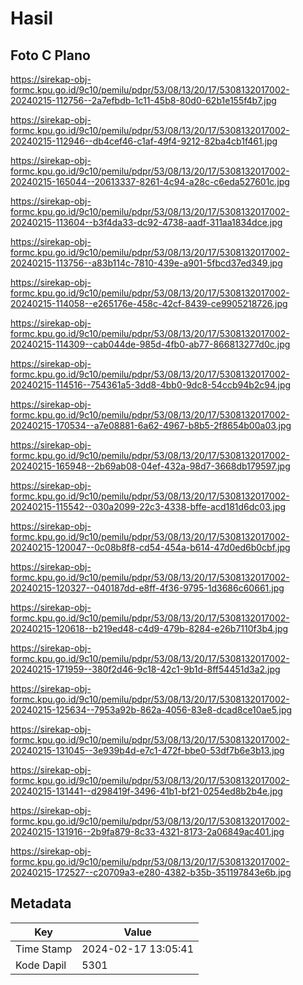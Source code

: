 # Hasil

## Foto C Plano

https://sirekap-obj-formc.kpu.go.id/9c10/pemilu/pdpr/53/08/13/20/17/5308132017002-20240215-112756--2a7efbdb-1c11-45b8-80d0-62b1e155f4b7.jpg

https://sirekap-obj-formc.kpu.go.id/9c10/pemilu/pdpr/53/08/13/20/17/5308132017002-20240215-112946--db4cef46-c1af-49f4-9212-82ba4cb1f461.jpg

https://sirekap-obj-formc.kpu.go.id/9c10/pemilu/pdpr/53/08/13/20/17/5308132017002-20240215-165044--20613337-8261-4c94-a28c-c6eda527601c.jpg

https://sirekap-obj-formc.kpu.go.id/9c10/pemilu/pdpr/53/08/13/20/17/5308132017002-20240215-113604--b3f4da33-dc92-4738-aadf-311aa1834dce.jpg

https://sirekap-obj-formc.kpu.go.id/9c10/pemilu/pdpr/53/08/13/20/17/5308132017002-20240215-113756--a83b114c-7810-439e-a901-5fbcd37ed349.jpg

https://sirekap-obj-formc.kpu.go.id/9c10/pemilu/pdpr/53/08/13/20/17/5308132017002-20240215-114058--e265176e-458c-42cf-8439-ce9905218726.jpg

https://sirekap-obj-formc.kpu.go.id/9c10/pemilu/pdpr/53/08/13/20/17/5308132017002-20240215-114309--cab044de-985d-4fb0-ab77-866813277d0c.jpg

https://sirekap-obj-formc.kpu.go.id/9c10/pemilu/pdpr/53/08/13/20/17/5308132017002-20240215-114516--754361a5-3dd8-4bb0-9dc8-54ccb94b2c94.jpg

https://sirekap-obj-formc.kpu.go.id/9c10/pemilu/pdpr/53/08/13/20/17/5308132017002-20240215-170534--a7e08881-6a62-4967-b8b5-2f8654b00a03.jpg

https://sirekap-obj-formc.kpu.go.id/9c10/pemilu/pdpr/53/08/13/20/17/5308132017002-20240215-165948--2b69ab08-04ef-432a-98d7-3668db179597.jpg

https://sirekap-obj-formc.kpu.go.id/9c10/pemilu/pdpr/53/08/13/20/17/5308132017002-20240215-115542--030a2099-22c3-4338-bffe-acd181d6dc03.jpg

https://sirekap-obj-formc.kpu.go.id/9c10/pemilu/pdpr/53/08/13/20/17/5308132017002-20240215-120047--0c08b8f8-cd54-454a-b614-47d0ed6b0cbf.jpg

https://sirekap-obj-formc.kpu.go.id/9c10/pemilu/pdpr/53/08/13/20/17/5308132017002-20240215-120327--040187dd-e8ff-4f36-9795-1d3686c60661.jpg

https://sirekap-obj-formc.kpu.go.id/9c10/pemilu/pdpr/53/08/13/20/17/5308132017002-20240215-120618--b219ed48-c4d9-479b-8284-e26b7110f3b4.jpg

https://sirekap-obj-formc.kpu.go.id/9c10/pemilu/pdpr/53/08/13/20/17/5308132017002-20240215-171959--380f2d46-9c18-42c1-9b1d-8ff54451d3a2.jpg

https://sirekap-obj-formc.kpu.go.id/9c10/pemilu/pdpr/53/08/13/20/17/5308132017002-20240215-125634--7953a92b-862a-4056-83e8-dcad8ce10ae5.jpg

https://sirekap-obj-formc.kpu.go.id/9c10/pemilu/pdpr/53/08/13/20/17/5308132017002-20240215-131045--3e939b4d-e7c1-472f-bbe0-53df7b6e3b13.jpg

https://sirekap-obj-formc.kpu.go.id/9c10/pemilu/pdpr/53/08/13/20/17/5308132017002-20240215-131441--d298419f-3496-41b1-bf21-0254ed8b2b4e.jpg

https://sirekap-obj-formc.kpu.go.id/9c10/pemilu/pdpr/53/08/13/20/17/5308132017002-20240215-131916--2b9fa879-8c33-4321-8173-2a06849ac401.jpg

https://sirekap-obj-formc.kpu.go.id/9c10/pemilu/pdpr/53/08/13/20/17/5308132017002-20240215-172527--c20709a3-e280-4382-b35b-351197843e6b.jpg


## Metadata

| Key        | Value               |
| ---------- | ------------------- |
| Time Stamp | 2024-02-17 13:05:41 |
| Kode Dapil | 5301                |



